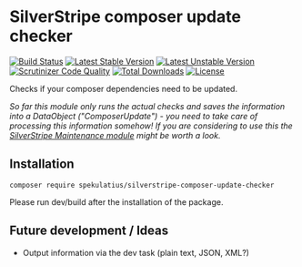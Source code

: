 SilverStripe composer update checker
============================

[![Build Status](https://api.travis-ci.org/spekulatius/silverstripe-composer-update-checker.svg?branch=master)](https://travis-ci.org/spekulatius/silverstripe-composer-update-checker)
[![Latest Stable Version](https://poser.pugx.org/spekulatius/silverstripe-composer-update-checker/version.svg)](https://github.com/spekulatius/silverstripe-composer-update-checker/releases)
[![Latest Unstable Version](https://poser.pugx.org/spekulatius/silverstripe-composer-update-checker/v/unstable.svg)](https://packagist.org/packages/spekulatius/silverstripe-composer-update-checker)
[![Scrutinizer Code Quality](https://img.shields.io/scrutinizer/g/spekulatius/silverstripe-composer-update-checker.svg)](https://scrutinizer-ci.com/g/spekulatius/silverstripe-composer-update-checker?branch=master)
[![Total Downloads](https://poser.pugx.org/spekulatius/silverstripe-composer-update-checker/downloads.svg)](https://packagist.org/packages/spekulatius/silverstripe-composer-update-checker)
[![License](https://poser.pugx.org/spekulatius/silverstripe-composer-update-checker/license.svg)](https://github.com/spekulatius/silverstripe-composer-update-checker/blob/master/license.md)

Checks if your composer dependencies need to be updated.

*So far this module only runs the actual checks and saves the information into a DataObject ("ComposerUpdate") - you need to take care of processing this information somehow! If you are considering to use this the [SilverStripe Maintenance module](https://github.com/FriendsOfSilverStripe/silverstripe-maintenance) might be worth a look.*

Installation
------------

```
composer require spekulatius/silverstripe-composer-update-checker
```

Please run dev/build after the installation of the package.


Future development / Ideas
--------------------------

* Output information via the dev task (plain text, JSON, XML?)
